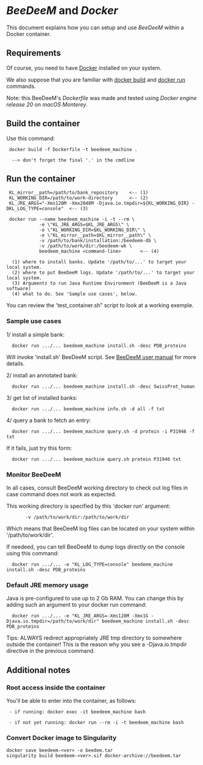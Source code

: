 # *BeeDeeM* and *Docker*

This document explains how you can setup and use *BeeDeeM* within a Docker container.

## Requirements

Of course, you need to have [Docker](https://docs.docker.com/engine/installation/) installed on your system. 

We also suppose that you are familiar with [docker build](https://docs.docker.com/engine/reference/commandline/build/) and [docker run](https://docs.docker.com/engine/reference/commandline/run/) commands.

Note: this BeeDeeM's *Dockerfile* was made and tested using *Docker engine release 20* on *macOS Monterey*. 

## Build the container

Use this command: 
  
     docker build -f Dockerfile -t beedeem_machine .

      --> don't forget the final '.' in the cmdline

## Run the container

     KL_mirror__path=/path/to/bank_repository    <-- (1)
     KL_WORKING_DIR=/path/to/work-directory      <-- (2)
     KL_JRE_ARGS="-Xms128M -Xmx2048M -Djava.io.tmpdir=${KL_WORKING_DIR} -DKL_LOG_TYPE=console"  <-- (3)

     docker run --name beedeem_machine -i -t --rm \
                -e \"KL_JRE_ARGS=$KL_JRE_ARGS\" \
                -e \"KL_WORKING_DIR=$KL_WORKING_DIR\" \
                -e \"KL_mirror__path=$KL_mirror__path\" \ 
                -v /path/to/bank/installation:/beedeem-db \ 
                -v /path/to/work/dir:/beedeem-wk \ 
                beedeem_machine <command-line>       <-- (4) 
      
      (1) where to install banks. Update '/path/to/...' to target your local system. 
      (2) where to put BeeDeeM logs. Update '/path/to/...' to target your local system. 
      (3) Arguments to run Java Runtime Environment (BeeDeeM is a Java software)
      (4) what to do. See 'Sample use cases', below.

You can review the 'test_container.sh" script to look at a working exemple.

### Sample use cases
 
1/ install a simple bank:
 
      docker run .../... beedeem_machine install.sh -desc PDB_proteins
 
Will invoke 'install.sh' BeeDeeM script. See [BeeDeeM user manual](https://pgdurand.gitbooks.io/beedeem/test_install.html\#install-a-bank) for more details. 

2/ install an annotated bank:
 
      docker run .../... beedeem_machine install.sh -desc SwissProt_human

3/ get list of installed banks:
 
      docker run .../... beedeem_machine info.sh -d all -f txt

4/ query a bank to fetch an entry:
 
      docker run .../... beedeem_machine query.sh -d protein -i P31946 -f txt

If it fails, just try this form:

      docker run .../... beedeem_machine query.sh protein P31946 txt
      

### Monitor BeeDeeM
   
In all cases, consult BeeDeeM working directory to check out log files in case command does not work as expected.
 
This working directory is specified by this 'docker run' argument:

           -v /path/to/work/dir:/path/to/work/dir

Which means that BeeDeeM log files can be located on your system within '/path/to/work/dir'. 

If needeed, you can tell BeeDeeM to dump logs directly on the console using this command:

      docker run .../... -e "KL_LOG_TYPE=console" beedeem_machine install.sh -desc PDB_proteins

### Default JRE memory usage

Java is pre-configured to use up to 2 Gb RAM. You can change this by adding such an argument to your docker run command:

      docker run .../... -e "KL_JRE_ARGS=-Xms128M -Xmx1G -Djava.io.tmpdir=/path/to/work/dir" beedeem_machine install.sh -desc PDB_proteins

Tips: ALWAYS redirect appropriately JRE tmp directory to somewhere outside the container! This is the reason why you see a -Djava.io.tmpdir directive in the previous command.

## Additional notes
 
### Root access inside the container

You'll be able to enter into the container, as follows:

     - if running: docker exec -it beedeem_machine bash

     - if not yet running: docker run --rm -i -t beedeem_machine bash

### Convert Docker image to Singularity

```
docker save beedeem-<ver> -o beedem.tar
singularity build beedeem-<ver>.sif docker-archive://beedeem.tar
```

